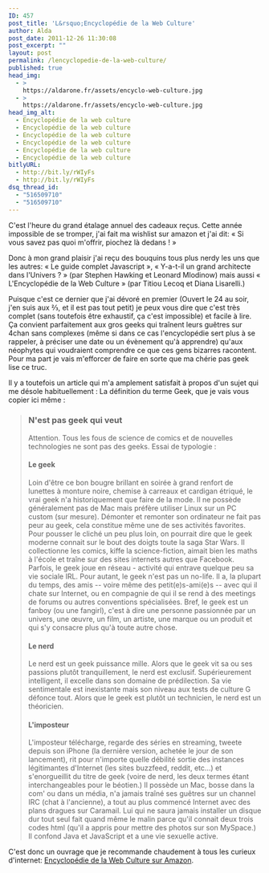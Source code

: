 ```yaml
---
ID: 457
post_title: 'L&rsquo;Encyclopédie de la Web Culture'
author: Alda
post_date: 2011-12-26 11:30:08
post_excerpt: ""
layout: post
permalink: /lencyclopedie-de-la-web-culture/
published: true
head_img:
  - >
    https://aldarone.fr/assets/encyclo-web-culture.jpg
  - >
    https://aldarone.fr/assets/encyclo-web-culture.jpg
head_img_alt:
  - Encyclopédie de la web culture
  - Encyclopédie de la web culture
  - Encyclopédie de la web culture
  - Encyclopédie de la web culture
  - Encyclopédie de la web culture
  - Encyclopédie de la web culture
bitlyURL:
  - http://bit.ly/rWIyFs
  - http://bit.ly/rWIyFs
dsq_thread_id:
  - "516509710"
  - "516509710"
---
```

C'est l'heure du grand étalage annuel des cadeaux reçus. Cette année impossible de se tromper, j'ai fait ma wishlist sur amazon et j'ai dit: « Si vous savez pas quoi m'offrir, piochez là dedans ! »

Donc à mon grand plaisir j'ai reçu des bouquins tous plus nerdy les uns que les autres: « Le guide complet Javascript », « Y-a-t-il un grand architecte dans l'Univers ? » (par Stephen Hawking et Leonard Mlodinow) mais aussi « L'Encyclopédie de la Web Culture » (par Titiou Lecoq et Diana Lisarelli.)

Puisque c'est ce dernier que j'ai dévoré en premier (Ouvert le 24 au soir, j'en suis aux ⅔, et il est pas tout petit) je peux vous dire que c'est très complet (sans toutefois être exhaustif, ça c'est impossible) et facile à lire. Ça convient parfaitement aux gros geeks qui traînent leurs guêtres sur 4chan sans complexes (même si dans ce cas l'encyclopédie sert plus à se rappeler, à préciser une date ou un évènement qu'à apprendre) qu'aux néophytes qui voudraient comprendre ce que ces gens bizarres racontent. Pour ma part je vais m'efforcer de faire en sorte que ma chérie pas geek lise ce truc.

Il y a toutefois un article qui m'a amplement satisfait à propos d'un sujet qui me désole habituellement : La définition du terme Geek, que je vais vous copier ici même :

<blockquote>
<h3>N'est pas geek qui veut</h3>
<p>Attention. Tous les fous de science de comics et de nouvelles technologies ne sont pas des geeks. Essai de typologie :<p>

<h4>Le geek</h4>
<p>Loin d'être ce bon bougre brillant en soirée à grand renfort de lunettes à monture noire, chemise à carreaux et cardigan étriqué, le vrai geek n'a historiquement que faire de la mode. Il ne possède généralement pas de Mac mais préfère utiliser Linux sur un PC custom (sur mesure). Démonter et remonter son ordinateur ne fait pas peur au geek, cela constitue même une de ses activités favorites. Pour pousser le cliché un peu plus loin, on pourrait dire que le geek moderne connait sur le bout des doigts toute la saga Star Wars. Il collectionne les comics, kiffe la science-fiction, aimait bien les maths à l'école et traîne sur des sites internets autres que Facebook. Parfois, le geek joue en réseau - activité qui entrave quelque peu sa vie sociale IRL. Pour autant, le geek n'est pas un no-life. Il a, la plupart du temps, des amis -- voire même des petit(e)s-ami(e)s -- avec qui il chate sur Internet, ou en compagnie de qui il se rend à des meetings de forums ou autres conventions spécialisées. Bref, le geek est un fanboy (ou une fangirl), c'est à dire une personne passionnée par un univers, une œuvre, un film, un artiste, une marque ou un produit et qui s'y consacre plus qu'à toute autre chose.</p>

<h4>Le nerd</h4>
<p>Le nerd est un geek puissance mille. Alors que le geek vit sa ou ses passions plutôt tranquillement, le nerd est exclusif. Supérieurement intelligent, il excelle dans son domaine de prédilection. Sa vie sentimentale est inexistante mais son niveau aux tests de culture G défonce tout. Alors que le geek est plutôt un technicien, le nerd est un théoricien.</p>

<h4>L'imposteur</h4>
<p>L'imposteur télécharge, regarde des séries en streaming, tweete depuis son iPhone (la dernière version, achetée le jour de son lancement), rit pour n'importe quelle débilité sortie des instances légitimantes d'Internet (les sites buzzfeed, reddit, etc…) et s'enorgueillit du titre de geek (voire de nerd, les deux termes étant interchangeables pour le béotien.) Il possède un Mac, bosse dans la com' ou dans un média, n'a jamais traîné ses guêtres sur un channel IRC (chat à l'ancienne), a tout au plus commencé Internet avec des plans dragues sur Caramail. Lui qui ne saura jamais installer un disque dur tout seul fait quand même le malin parce qu'il connait deux trois codes html (qu'il a appris pour mettre des photos sur son MySpace.) Il confond Java et JavaScript et a une vie sexuelle active.</p>
</blockquote>

C'est donc un ouvrage que je recommande chaudement à tous les curieux d'internet: <a href="http://www.amazon.fr/Encyclop%C3%A9die-webculture-Diane-Lisarelli/dp/222112829X/">Encyclopédie de la Web Culture sur Amazon</a>.
